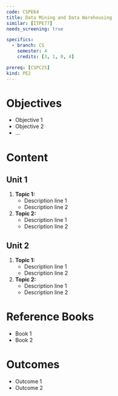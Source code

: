 ```yaml
---
code: CSPE64
title: Data Mining and Data Warehousing
similar: [ITPE77]
needs_screening: true

specifics:
  - branch: CS
    semester: 4
    credits: [3, 1, 0, 4]

prereq: [CSPC25]
kind: PE2
---
```


# Objectives

- Objective 1
- Objective 2
- ...

# Content

## Unit 1

1. **Topic 1:**
   - Description line 1
   - Description line 2
2. **Topic 2:**
   - Description line 1
   - Description line 2

## Unit 2

1. **Topic 1:**
   - Description line 1
   - Description line 2
2. **Topic 2:**
   - Description line 1
   - Description line 2

# Reference Books

- Book 1
- Book 2

# Outcomes

- Outcome 1
- Outcome 2
